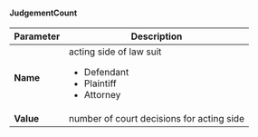 #### JudgementCount
| Parameter | Description |
| ----------- | ----------- |
| **Name** | acting side of law suit <ul><li>Defendant</li><li>Plaintiff</li><li>Attorney</li></ul> |
| **Value** | number of court decisions for acting side |